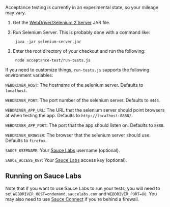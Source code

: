 Acceptance testing is currently in an experimental state, so your
mileage may vary.

1. Get the [WebDriver/Selenium 2 Server][] JAR file.

2. Run Selenium Server. This is probably done with a command like:

        java -jar selenium-server.jar

3. Enter the root directory of your checkout and run the following:

        node acceptance-test/run-tests.js

If you need to customize things, `run-tests.js` supports the following
environment variables:

`WEBDRIVER_HOST`: The hostname of the selenium server. Defaults to
`localhost`.

`WEBDRIVER_PORT`: The port number of the selenium server. Defaults to `4444`.

`WEBDRIVER_APP_URL`: The URL that the selenium server should point
browsers at when testing the app. Defaults to `http://localhost:8888/`.

`WEBDRIVER_APP_PORT`: The port that the app should listen on. Defaults to
`8888`.

`WEBDRIVER_BROWSER`: The browser that the selenium server should use. Defaults
to `firefox`.

`SAUCE_USERNAME`: Your [Sauce Labs][] username (optional).

`SAUCE_ACCESS_KEY`: Your [Sauce Labs][] access key (optional).

## Running on Sauce Labs

Note that if you want to use Sauce Labs to run your tests, you will
need to set `WEBDRIVER_HOST=ondemand.saucelabs.com` and
`WEBDRIVER_PORT=80`. You may also need to use [Sauce Connect][] if
you're behind a firewall.

  [WebDriver/Selenium 2 Server]: http://seleniumhq.org/download/
  [Sauce Labs]: https://saucelabs.com/
  [Sauce Connect]: https://saucelabs.com/docs/connect
